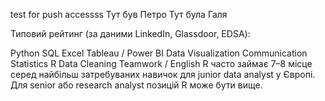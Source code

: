 test for push accessss
Тут був Петро
Тут була Галя

Типовий рейтинг (за даними LinkedIn, Glassdoor, EDSA):

Python
SQL
Excel
Tableau / Power BI
Data Visualization
Communication
Statistics
R
Data Cleaning
Teamwork / English
R часто займає 7–8 місце серед найбільш затребуваних навичок для junior data analyst у Європі.
Для senior або research analyst позицій R може бути вище.
